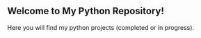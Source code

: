 ## Welcome to My Python Repository!

Here you will find my python projects (completed or in progress).
